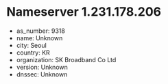 # Nameserver 1.231.178.206

* as_number: 9318
* name: Unknown
* city: Seoul
* country: KR
* organization: SK Broadband Co Ltd
* version: Unknown
* dnssec: Unknown
